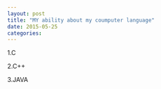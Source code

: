 ```yaml
---
layout: post
title: "MY ability about my coumputer language"
date: 2015-05-25
categories:
---
```


1.C<bn/>

2.C++<bn/>

3.JAVA<bn/>



